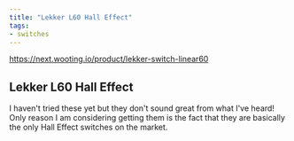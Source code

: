 ```yaml
---
title: "Lekker L60 Hall Effect"
tags:
- switches
---
```


https://next.wooting.io/product/lekker-switch-linear60

## Lekker L60 Hall Effect

I haven't tried these yet but they don't sound great from what I've heard! Only reason I am considering getting them is the fact that they are basically the only Hall Effect switches on the market.
